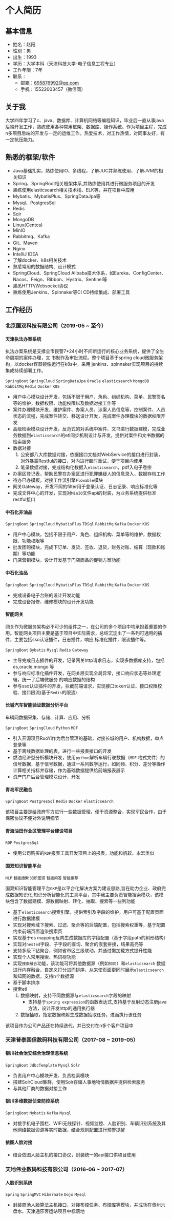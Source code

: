 # 个人简历

## 基本信息

- 姓名：赵阳
- 性别：男
- 出生：1993
- 学历：大学本科（天津科技大学-电子信息工程专业）
- 工作年限：7年
- 联系：
    - 邮箱：695876992@qq.com
    - 手机：15522003457（微信同）

## 关于我

大学四年学习了c、java、数据库、计算机网络等编程知识，毕业后一直从事java后端开发工作，熟练使用各种常用框架、数据库、操作系统。作为项目主程，完成n多项目后端的开发与一定的运维工作。热爱技术，对工作热情，对同事友好，有一定抗压能力。

## 熟悉的框架/软件

- Java基础扎实，熟练使用IO、多线程，了解JUC并熟练使用、了解JVM的相关知识
- Spring、SpringBoot相关框架体系,并熟练使用其进行微服务项目的开发
- 熟练使用elasticsearch相关技术栈、ELK等，并在项目中应用
- Mybatis、MybatisPlus、SpringDataJpa等
- Mysql、PostgresSql
- Redis
- Solr
- MongoDB
- Linux(Centos)
- MinIO
- Rabbitmq、Kafka
- Git、Maven
- Nginx
- IntelliJ IDEA
- 了解docker、k8s相关技术
- 熟悉常用的数据结构、设计模式
- SpringCloud、SpringCloud Alibaba技术体系，如Eureka、ConfigCenter、Nacos、Feign、Ribbon、Hystrix、Sentinel等
- 熟悉HTTP/Websocket协议
- 熟练使用Jenkins、Spinnaker等CI CD持续集成、部署工具

## 工作经历

### 北京国双科技有限公司（2019-05 ~ 至今）

#### 天津执法办案系统

执法办案系统是支撑全市民警7*24小时不间断运行的核心业务系统，提供了全生命周期的案件办理，文
书制作及审批流程。整个项目基于spring cloud微服务架构，以docker容器镜像运行在k8s中，采用
jenkins、spinnaker实现项目的持续集成持续部署工作。

`SpringBoot` `SpringCloud` `SpringDataJpa` `Oracle` `elasticsearch` `MongoDB` `RabbitMq` `Redis` `Docker` `K8S`

- 用户中心模块设计开发，包括不限于用户、角色、组织机构、菜单、民警签名等的维护，数据权限、功能权限以及数据对接工作等
- 案件办理模块开发，维护案件、办案人员、涉案人员信息等，控制案件、人员状态的流程，完成案件转交、移送设计开发，完成案件办理模块的数据权限开发
- 高级检索模块设计开发，反范式的对系统中案件、文书进行数据建模，完成业务数据到`elasticsearch`的etl同步机制设计与开发，提供对案件和文书数据的检索服务
- 数据对接
    1. 公安部八大库数据对接，依据接口文档对WebService的接口进行封装，对外暴露Restful的接口，对内进行超时重试，便于项目内使用
    2. 笔录数据对接，完成结构化数据入`elasticsearch`，pdf入电子卷宗
- 办案区登记表，帮助民警在办案区进行犯罪嫌疑人的信息录入，数据存档工作
- 待办已办模板，对接工作流引擎`Flowable`模块
- 网关Gateway，开发不同的filter用于登录认证、日志记录、响应标准化等
- 完成文件中心的开发，实现对`MinIO`文件api的封装，为业务系统提供标准restful接口

#### 中石化非油品

`SpringBoot` `SpringCloud` `MybatisPlus` `TDSql` `RabbitMq` `Kafka` `Docker` `K8S`

- 用户中心模块，包括不限于用户、角色、组织机构、菜单等的维护，数据权限、功能权限等
- 批发团购模块，完成下订单、发货、签收、退货，财务对账、结算（现款和账期）等功能
- 门店营销模块，设计开发基于门店商品的促销方案功能

#### 中石化油品

`SpringBoot` `SpringCloud` `MybatisPlus` `TDSql` `RabbitMq` `Kafka` `Docker` `K8S`

- 完成设备电子台账的设计开发功能
- 完成设备报修、维修模块的设计开发功能

#### 智能网关

网关作为微服务架构必不可少的组件之一，在公司的多个项目中均承担着重要的作用。智能网关项目主要是基于项目中实际需求，总结沉淀出了一系列可通用的插件，主要包括sso认证插件，日志插件，响应
标准化插件，限流插件等。

`SpringBoot` `Bybatis` `Mysql` `Redis` `Gateway`

- 主导完成日志插件的开发，记录网关http请求日志，实现多数据库支持，包括es,oracle,mongo
  等
- 参与响应标准化插件开发，在网关层实现全局异常，接口响应状态等处理逻辑，统一了后端微服务
  的响应数据的结构
- 参与sso认证插件的开发，拦截前端请求，实现接口token认证、接口权限校验、接口限流(基于`Redis`的限流)

#### 长城汽车智能验证数据分析平台

车辆网数据采集、存储、计算、应用、分析

`SpringBoot` `SpringCloud` `Python` `MDF`

- 引入开源项目RuoYi作为后台管理的基础，对接长城的用户、机构数据，单点登录等
- 基于离线数据处理的表，进行一些报表接口的开发
- 燃油经济型分析模块开发，使用`python`解析车辆行驶数据（`MDF`
  格式文件）的信号数据，基于信号数据，通过一系列数学运行，如同频、积分、差分等操作计算相关指标并存储，作为基础数据提供给前端报表展示
- 资产门户后台管理模块设计、开发

#### 青岛军民融合

`SpringBoot` `PostgresSql` `Redis` `Docker` `elasticsearch`

该项目主要是给政府军方进行一些数据管理，便于资源整合，实现军民合作，由于保密协议不便对外说明细节

#### 青海油田作业区管理平台建设项目

`RDP` `PostgresSql`

- 使用公司购买的`RDP`报表工具开发项目上的报表，功能和帆软、永宏类似

#### 国双知识智能平台

`NLP` `智能搜索` `知识图谱` `智能问答` `智能推荐`

国双知识智能管理平台`GKP`是以平台化解决方案为建设思路,旨在助力企业、政府完成数据知识化,知识分析智能化的工具平台，其中我主要负责智能搜索模块，该模块包含了数据建模、源数据映射、转化、抽取、搜索等一些列功能

- 基于`elasticsearch`搜索引擎，提供索引及字段的维护，用户可基于配置页面进行数据建模
- 实现对搜索域下搜索、过滤、聚合等的后端配置，包括搜索权重等，基于配置约束前端页面渲染搜索页
- 实现基于es mapping反向生成数据库的字段配置（基于字段path的树形结构）
- 实现对`nested`字段、子字段的查询、聚合的嵌套拼接，结果高亮等
- 支持多级下钻聚合，例如省市区三级联动，并通过懒加载方式提升性能
- 实现个人常用搜索、热词榜功能
- 实现`搜索融合`功能，该功能可将其他数据源（例如`知网`）和`elasticsearch`
  数据进行内存融合、自定义打分进而排序，从来使页面更同时展示`elasticsearch`和知网的数据，支持n个数据源
- 基于脚本排序
- 搜索etl
    1. 数据映射，支持不同数据源与`elasticsearch`字段的映射
        - 支持基于`spring expression`的函数表达式,支持基于反射动态注册java方法，设计开发http的通用执行器
    2. 数据抽取，指定数据映射生成数据抽取任务，进而执行该任务

该项目作为公司产品还在持续迭代，并已交付在n多个客户项目中

### 天津普泰国信数码科技有限公司（2017-08 ~ 2019-05）

#### 银川社会治安综合治理信息系统

`SpringBoot` `JdbcTemplate` `Mysql` `Solr`

- 负责用户中心模块开发、负责检索模块
- 搭建SolrCloud集群，使用Solr存储人事地物情数据并提供检索服务
- 与其他厂商的数据对接工作

#### 银川多维数据侦查防控系统

`SpringBoot` `Mybatis` `Kafka` `Mysql`

- 对接手机电子围栏、WIFI无线探针、视频监控、人脸识别、车辆识别系统及其他网络数据资源等实时数据，结合规则配置进行预警提醒

#### 依图人脸对接

- 结合依图人脸主机的接口协议，封装统一的api接口供项目使用

### 天地伟业数码科技有限公司（2016-06 ~ 2017-07）

#### 人脸识别系统

`Spring` `SpringMVC` `Hibernate` `Dojo` `Mysql`

- 封装商汤人脸算法主机接口，对接布控任务、布控库等模块，并成功在贵州六盘水、天津通莎客运站项目中标落地












